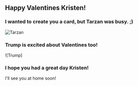 ## Happy Valentines Kristen!


### I wanted to create you a card, but Tarzan was busy. ;)

![Tarzan](http://images6.fanpop.com/image/photos/38100000/Tarzan-and-Jane-on-a-romantic-setting-valentines-day-38137596-500-313.jpg)

### Trump is excited about Valentines too!
![Trump]


### I hope you had a great day Kristen!

I'll see you at home soon!
